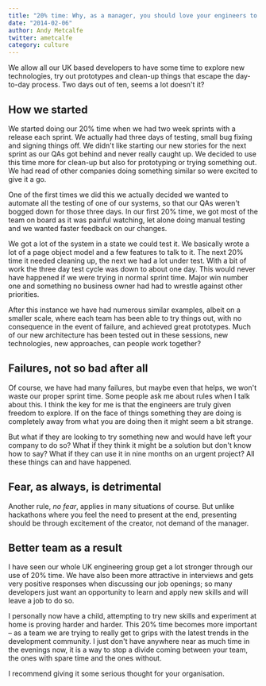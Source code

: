 ```yaml
---
title: "20% time: Why, as a manager, you should love your engineers to be doing it"
date: "2014-02-06"
author: Andy Metcalfe
twitter: ametcalfe
category: culture
---
```


We allow all our UK based developers to have some time to explore new technologies, try out prototypes and clean-up things that escape the day-to-day process. Two days out of ten, seems a lot doesn't it?

## How we started

We started doing our 20% time when we had two week sprints with a release each sprint. We actually had three days of testing, small bug fixing and signing things off. We didn't like starting our new stories for the next sprint as our QAs got behind and never really caught up. We decided to use this time more for clean-up but also for prototyping or trying something out. We had read of other companies doing something similar so were excited to give it a go.

One of the first times we did this we actually decided we wanted to automate all the testing of one of our systems, so that our QAs weren't bogged down for those three days. In our first 20% time, we got most of the team on board as it was painful watching, let alone doing manual testing and we wanted faster feedback on our changes.

We got a lot of the system in a state we could test it. We basically wrote a lot of a page object model and a few features to talk to it. The next 20% time it needed cleaning up, the next we had a lot under test. With a bit of work the three day test cycle was down to about one day. This would never have happened if we were trying in normal sprint time. Major win number one and something no business owner had had to wrestle against other priorities.

After this instance we have had numerous similar examples, albeit on a smaller scale, where each team has been able to try things out, with no consequence in the event of failure, and achieved great prototypes. Much of our new architecture has been tested out in these sessions, new technologies, new approaches, can people work together?

## Failures, not so bad after all

Of course, we have had many failures, but maybe even that helps, we won't waste our proper sprint time. Some people ask me about rules when I talk about this. I think the key for me is that the engineers are truly given freedom to explore. If on the face of things something they are doing is completely away from what you are doing then it might seem a bit strange.

But what if they are looking to try something new and would have left your company to do so? What if they think it might be a solution but don't know how to say? What if they can use it in nine months on an urgent project? All these things can and have happened.

## Fear, as always, is detrimental

Another rule, _no fear_, applies in many situations of course. But unlike hackathons where you feel the need to present at the end, presenting should be through excitement of the creator, not demand of the manager.

## Better team as a result

I have seen our whole UK engineering group get a lot stronger through our use of 20% time. We have also been more attractive in interviews and gets very positive responses when discussing our job openings; so many developers just want an opportunity to learn and apply new skills and will leave a job to do so.

I personally now have a child, attempting to try new skills and experiment at home is proving harder and harder. This 20% time becomes more important &ndash; as a team we are trying to really get to grips with the latest trends in the development community. I just don't have anywhere near as much time in the evenings now, it is a way to stop a divide coming between your team, the ones with spare time and the ones without.

I recommend giving it some serious thought for your organisation.
